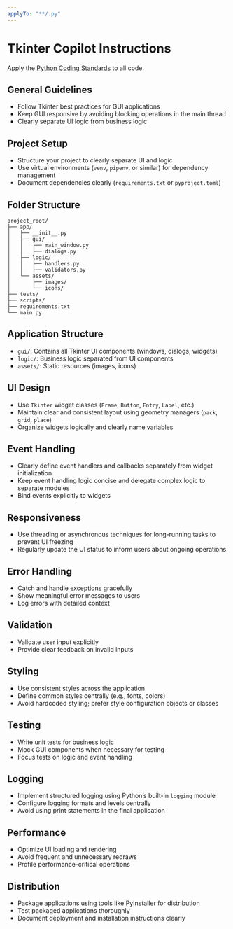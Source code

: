 ```yaml
---
applyTo: "**/.py"
---
```


# Tkinter Copilot Instructions

Apply the [Python Coding Standards](./python.md) to all code.

## General Guidelines

- Follow Tkinter best practices for GUI applications
- Keep GUI responsive by avoiding blocking operations in the main thread
- Clearly separate UI logic from business logic

## Project Setup

- Structure your project to clearly separate UI and logic
- Use virtual environments (`venv`, `pipenv`, or similar) for dependency management
- Document dependencies clearly (`requirements.txt` or `pyproject.toml`)

## Folder Structure

```
project_root/
├── app/
│   ├── __init__.py
│   ├── gui/
│   │   ├── main_window.py
│   │   ├── dialogs.py
│   ├── logic/
│   │   ├── handlers.py
│   │   ├── validators.py
│   └── assets/
│       ├── images/
│       └── icons/
├── tests/
├── scripts/
├── requirements.txt
└── main.py
```

## Application Structure

- `gui/`: Contains all Tkinter UI components (windows, dialogs, widgets)
- `logic/`: Business logic separated from UI components
- `assets/`: Static resources (images, icons)

## UI Design

- Use `Tkinter` widget classes (`Frame`, `Button`, `Entry`, `Label`, etc.)
- Maintain clear and consistent layout using geometry managers (`pack`, `grid`, `place`)
- Organize widgets logically and clearly name variables

## Event Handling

- Clearly define event handlers and callbacks separately from widget initialization
- Keep event handling logic concise and delegate complex logic to separate modules
- Bind events explicitly to widgets

## Responsiveness

- Use threading or asynchronous techniques for long-running tasks to prevent UI freezing
- Regularly update the UI status to inform users about ongoing operations

## Error Handling

- Catch and handle exceptions gracefully
- Show meaningful error messages to users
- Log errors with detailed context

## Validation

- Validate user input explicitly
- Provide clear feedback on invalid inputs

## Styling

- Use consistent styles across the application
- Define common styles centrally (e.g., fonts, colors)
- Avoid hardcoded styling; prefer style configuration objects or classes

## Testing

- Write unit tests for business logic
- Mock GUI components when necessary for testing
- Focus tests on logic and event handling

## Logging

- Implement structured logging using Python’s built-in `logging` module
- Configure logging formats and levels centrally
- Avoid using print statements in the final application

## Performance

- Optimize UI loading and rendering
- Avoid frequent and unnecessary redraws
- Profile performance-critical operations

## Distribution

- Package applications using tools like PyInstaller for distribution
- Test packaged applications thoroughly
- Document deployment and installation instructions clearly
